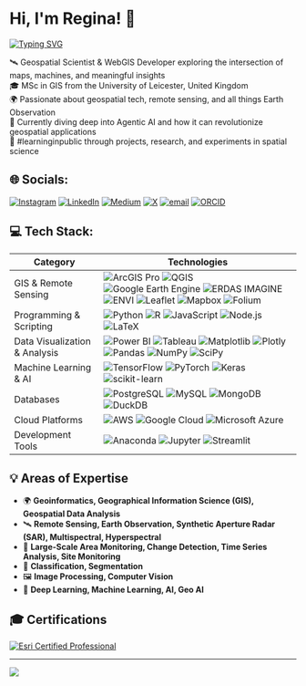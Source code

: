 <!--
**simplygina/simplygina** is a ✨ _special_ ✨ repository because its `README.md` (this file) appears on your GitHub profile.

Here are some ideas to get you started:

- 🔭 I’m currently working on ...
- 🌱 I’m currently learning ...
- 👯 I’m looking to collaborate on ...
- 🤔 I’m looking for help with ...
- 💬 Ask me about ...
- 📫 How to reach me: ...
- 😄 Pronouns: ...
- ⚡ Fun fact: ...
-->

# Hi, I'm Regina! 👋
[![Typing SVG](https://readme-typing-svg.demolab.com/?lines=Geospatial+Scientist;WebGIS+Developer;GeoAI+Builder;GIS+Analyst)](https://git.io/typing-svg)



🛰️ Geospatial Scientist & WebGIS Developer exploring the intersection of maps, machines, and meaningful insights  
🎓 MSc in GIS from the University of Leicester, United Kingdom  
🌍 Passionate about geospatial tech, remote sensing, and all things Earth Observation  
🤖 Currently diving deep into Agentic AI and how it can revolutionize geospatial applications  
🌱 #learninginpublic through projects, research, and experiments in spatial science


## 🌐 Socials:
[![Instagram](https://img.shields.io/badge/Instagram-%23E4405F.svg?logo=Instagram&logoColor=white)](https://instagram.com/satyamm01_) [![LinkedIn](https://img.shields.io/badge/LinkedIn-%230077B5.svg?logo=linkedin&logoColor=white)](https://linkedin.com/in/https://www.linkedin.com/in/satyamshah/) [![Medium](https://img.shields.io/badge/Medium-12100E?logo=medium&logoColor=white)](https://medium.com/@https://medium.com/@satyamshah444) [![X](https://img.shields.io/badge/X-black.svg?logo=X&logoColor=white)](https://x.com/https://x.com/satyamshah_) [![email](https://img.shields.io/badge/Email-D14836?logo=gmail&logoColor=white)](mailto:satyamshah444@gmail.com) [![ORCID](https://img.shields.io/badge/ORCID-A6CE39?style=flat-square&logo=orcid&logoColor=white)](https://orcid.org/0009-0009-8451-2305)


## 💻 Tech Stack:

| Category                      | Technologies                                                                                                                                                                                                                                                                                                                                                                                                                                                                                                                                                                                                                                                                                                                                                                                                                                                                                                                                                                                                                                                                                                                                                               |
|-------------------------------|----------------------------------------------------------------------------------------------------------------------------------------------------------------------------------------------------------------------------------------------------------------------------------------------------------------------------------------------------------------------------------------------------------------------------------------------------------------------------------------------------------------------------------------------------------------------------------------------------------------------------------------------------------------------------------------------------------------------------------------------------------------------------------------------------------------------------------------------------------------------------------------------------------------------------------------------------------------------------------------------------------------------------------------------------------------------------------------------------------------------------------------------------------------------------|
| GIS & Remote Sensing          | ![ArcGIS Pro](https://img.shields.io/badge/ArcGIS%20Pro-0078D4?style=flat-square&logo=arcgis&logoColor=white) ![QGIS](https://img.shields.io/badge/QGIS-589632?style=flat-square&logo=qgis&logoColor=white) ![Google Earth Engine](https://img.shields.io/badge/Google%20Earth%20Engine-34A853?style=flat-square&logo=google-earth&logoColor=white) ![ERDAS IMAGINE](https://img.shields.io/badge/ERDAS%20IMAGINE-1F4D7?style=flat-square&logo=hexagon&logoColor=white) ![ENVI](https://img.shields.io/badge/ENVI-FF0000?style=flat-square&logo=harris&logoColor=white) ![Leaflet](https://img.shields.io/badge/Leaflet-199900?style=flat-square&logo=leaflet&logoColor=white) ![Mapbox](https://img.shields.io/badge/Mapbox-000000?style=flat-square&logo=mapbox&logoColor=white) ![Folium](https://img.shields.io/badge/Folium-77B829?style=flat-square&logo=python&logoColor=white) |
| Programming & Scripting        | ![Python](https://img.shields.io/badge/Python-3670A0?style=flat-square&logo=python&logoColor=ffdd54) ![R](https://img.shields.io/badge/R-276DC3?style=flat-square&logo=r&logoColor=white) ![JavaScript](https://img.shields.io/badge/JavaScript-323330?style=flat-square&logo=javascript&logoColor=F7DF1E) ![Node.js](https://img.shields.io/badge/Node.js-6DA55F?style=flat-square&logo=node.js&logoColor=white) ![LaTeX](https://img.shields.io/badge/LaTeX-008080?style=flat-square&logo=latex&logoColor=white) |
| Data Visualization & Analysis  | ![Power BI](https://img.shields.io/badge/Power%20BI-F2C811?style=flat-square&logo=power-bi&logoColor=black) ![Tableau](https://img.shields.io/badge/Tableau-E97627?style=flat-square&logo=tableau&logoColor=white) ![Matplotlib](https://img.shields.io/badge/Matplotlib-ffffff?style=flat-square&logo=matplotlib&logoColor=black) ![Plotly](https://img.shields.io/badge/Plotly-3F4F75?style=flat-square&logo=plotly&logoColor=white) ![Pandas](https://img.shields.io/badge/Pandas-150458?style=flat-square&logo=pandas&logoColor=white) ![NumPy](https://img.shields.io/badge/NumPy-013243?style=flat-square&logo=numpy&logoColor=white) ![SciPy](https://img.shields.io/badge/SciPy-0C55A5?style=flat-square&logo=scipy&logoColor=white) |
| Machine Learning & AI          | ![TensorFlow](https://img.shields.io/badge/TensorFlow-FF6F00?style=flat-square&logo=tensorflow&logoColor=white) ![PyTorch](https://img.shields.io/badge/PyTorch-EE4C2C?style=flat-square&logo=pytorch&logoColor=white) ![Keras](https://img.shields.io/badge/Keras-D00000?style=flat-square&logo=keras&logoColor=white) ![scikit-learn](https://img.shields.io/badge/scikit--learn-F7931E?style=flat-square&logo=scikit-learn&logoColor=white) |
| Databases                      | ![PostgreSQL](https://img.shields.io/badge/PostgreSQL-316192?style=flat-square&logo=postgresql&logoColor=white) ![MySQL](https://img.shields.io/badge/MySQL-4479A1?style=flat-square&logo=mysql&logoColor=white) ![MongoDB](https://img.shields.io/badge/MongoDB-47A248?style=flat-square&logo=mongodb&logoColor=white) ![DuckDB](https://img.shields.io/badge/DuckDB-FFDD00?style=flat-square&logo=duckdb&logoColor=black) |
| Cloud Platforms                | ![AWS](https://img.shields.io/badge/AWS-FF9900?style=flat-square&logo=amazon-aws&logoColor=white) ![Google Cloud](https://img.shields.io/badge/Google%20Cloud-4285F4?style=flat-square&logo=google-cloud&logoColor=white) ![Microsoft Azure](https://img.shields.io/badge/Microsoft%20Azure-0078D4?style=flat-square&logo=microsoft-azure&logoColor=white) |
| Development Tools              | ![Anaconda](https://img.shields.io/badge/Anaconda-44A833?style=flat-square&logo=anaconda&logoColor=white) ![Jupyter](https://img.shields.io/badge/Jupyter-F37626?style=flat-square&logo=jupyter&logoColor=white) ![Streamlit](https://img.shields.io/badge/Streamlit-FF4B4B?style=flat-square&logo=streamlit&logoColor=white) |

 




## 💡 Areas of Expertise  
- 🌍 **Geoinformatics, Geographical Information Science (GIS), Geospatial Data Analysis**  
- 🛰️ **Remote Sensing, Earth Observation, Synthetic Aperture Radar (SAR), Multispectral, Hyperspectral**  
- 📡 **Large-Scale Area Monitoring, Change Detection, Time Series Analysis, Site Monitoring**  
- 🎯 **Classification, Segmentation**  
- 🖼️ **Image Processing, Computer Vision**  
- 🤖 **Deep Learning, Machine Learning, AI, Geo AI**  

## 🎓 Certifications
[![Esri Certified Professional](https://img.shields.io/badge/Esri%20Certified%20Professional-blue?style=flat&logo=esri&logoColor=white)](https://www.linkedin.com/in/satyamshah/)

---
[![](https://visitcount.itsvg.in/api?id=satyamspace&icon=0&color=0)](https://visitcount.itsvg.in)

